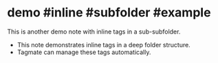 # demo #inline #subfolder #example

This is another demo note with inline tags in a sub-subfolder.

- This note demonstrates inline tags in a deep folder structure.
- Tagmate can manage these tags automatically.
